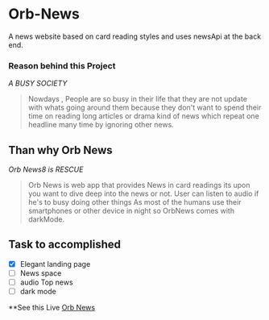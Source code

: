# Orb-News
A news website based on card reading styles and  uses newsApi at the back end.

### Reason behind this Project
*A BUSY SOCIETY*
> Nowdays , People are so busy in their life that they are not update with whats going around them because they don't want to spend their time on reading long articles or drama kind of news which repeat one headline many time by ignoring other news.
## Than why Orb News
*Orb News8 is RESCUE*
> Orb News is web app that provides News in card readings its upon you want to dive deep into the news or not.
> User can listen to audio if he's to busy doing other things
> As most of the humans use their smartphones or other device in night so OrbNews comes with darkMode.

## Task to accomplished
- [x] Elegant landing page
- [ ] News space
- [ ] audio Top news
- [ ] dark mode

**See this Live
[Orb News](https://orbnews.netlify.app/)
